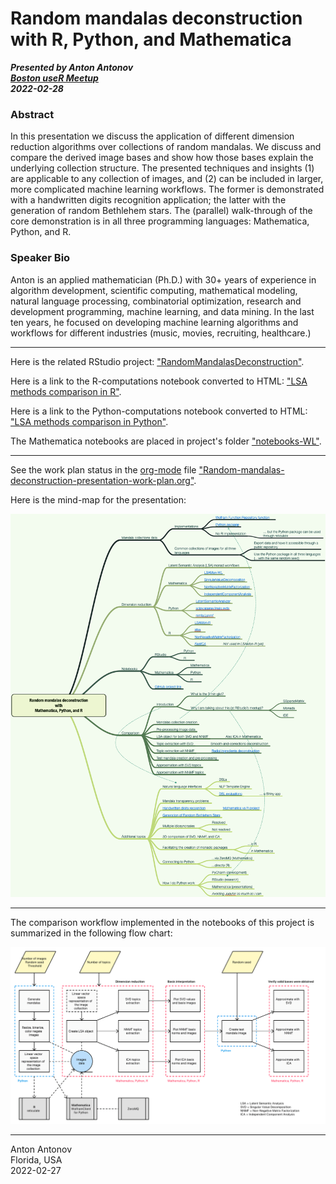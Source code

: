 # Random mandalas deconstruction with R, Python, and Mathematica

***Presented by Anton Antonov***   
***[Boston useR Meetup](https://www.meetup.com/Boston-useR/events/284045968/)***   
***2022-02-28***

### Abstract 

In this presentation we discuss the application of different dimension reduction algorithms over collections of random mandalas.
We discuss and compare the derived image bases and show how those bases explain the underlying collection structure.
The presented techniques and insights (1) are applicable to any collection of images, and (2) can be included in larger,
more complicated machine learning workflows. The former is demonstrated with a handwritten digits recognition application;
the latter with the generation of random Bethlehem stars. The (parallel) walk-through of the core demonstration is in
all three programming languages: Mathematica, Python, and R.

### Speaker Bio 

Anton is an applied mathematician (Ph.D.) with 30+ years of experience in algorithm development,
scientific computing, mathematical modeling, natural language processing, combinatorial optimization, research and development programming,
machine learning, and data mining. In the last ten years, he focused on developing machine learning algorithms and workflows for
different industries (music, movies, recruiting, healthcare.)

-------

Here is the related RStudio project: ["RandomMandalasDeconstruction"](./RandomMandalasDeconstruction).

Here is a link to the R-computations notebook converted to HTML: 
["LSA methods comparison in R"](https://htmlpreview.github.io/?https://raw.githubusercontent.com/antononcube/SimplifiedMachineLearningWorkflows-book/master/Presentations/Greater-Boston-useR-Group-Meetup-2022/RandomMandalasDeconstruction/notebooks/LSA-methods-comparison-R.nb.html).

Here is a link to the Python-computations notebook converted to HTML: 
["LSA methods comparison in Python"](https://htmlpreview.github.io/?https://raw.githubusercontent.com/antononcube/SimplifiedMachineLearningWorkflows-book/master/Presentations/Greater-Boston-useR-Group-Meetup-2022/RandomMandalasDeconstruction/notebooks/LSA-methods-comparison-Python.nb.html).

The Mathematica notebooks are placed in project's folder 
["notebooks-WL"](./RandomMandalasDeconstruction/notebooks-WL).

-------

See the work plan status in the [org-mode](https://orgmode.org) file 
["Random-mandalas-deconstruction-presentation-work-plan.org"](./org/Random-mandalas-deconstruction-presentation-work-plan.org).

Here is the mind-map for the presentation:

[![](./org/Random-mandalas-deconstruction-presentation-mind-map.png)](./org/Random-mandalas-deconstruction-presentation-mind-map.pdf)

------

The comparison workflow implemented in the notebooks of this project is summarized in the following flow chart:

[![*Random mandalas deconstruction workflow*](./RandomMandalasDeconstruction/diagrams/Random-mandalas-deconstruction-in-Mathematica-Python-R.png)](./RandomMandalasDeconstruction/diagrams/Random-mandalas-deconstruction-in-Mathematica-Python-R.pdf)

-------
Anton Antonov    
Florida, USA    
2022-02-27
